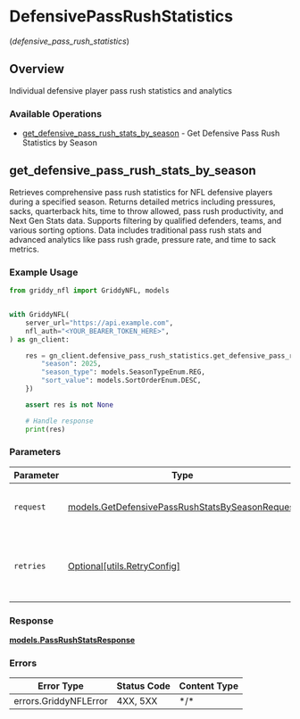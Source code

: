 # DefensivePassRushStatistics
(*defensive_pass_rush_statistics*)

## Overview

Individual defensive player pass rush statistics and analytics

### Available Operations

* [get_defensive_pass_rush_stats_by_season](#get_defensive_pass_rush_stats_by_season) - Get Defensive Pass Rush Statistics by Season

## get_defensive_pass_rush_stats_by_season

Retrieves comprehensive pass rush statistics for NFL defensive players during a specified season.
Returns detailed metrics including pressures, sacks, quarterback hits, time to throw allowed,
pass rush productivity, and Next Gen Stats data. Supports filtering by qualified defenders,
teams, and various sorting options. Data includes traditional pass rush stats and advanced
analytics like pass rush grade, pressure rate, and time to sack metrics.


### Example Usage

<!-- UsageSnippet language="python" operationID="getDefensivePassRushStatsBySeason" method="get" path="/api/secured/stats/defense/passRush/season" -->
```python
from griddy_nfl import GriddyNFL, models


with GriddyNFL(
    server_url="https://api.example.com",
    nfl_auth="<YOUR_BEARER_TOKEN_HERE>",
) as gn_client:

    res = gn_client.defensive_pass_rush_statistics.get_defensive_pass_rush_stats_by_season(request={
        "season": 2025,
        "season_type": models.SeasonTypeEnum.REG,
        "sort_value": models.SortOrderEnum.DESC,
    })

    assert res is not None

    # Handle response
    print(res)

```

### Parameters

| Parameter                                                                                                   | Type                                                                                                        | Required                                                                                                    | Description                                                                                                 |
| ----------------------------------------------------------------------------------------------------------- | ----------------------------------------------------------------------------------------------------------- | ----------------------------------------------------------------------------------------------------------- | ----------------------------------------------------------------------------------------------------------- |
| `request`                                                                                                   | [models.GetDefensivePassRushStatsBySeasonRequest](../../models/getdefensivepassrushstatsbyseasonrequest.md) | :heavy_check_mark:                                                                                          | The request object to use for the request.                                                                  |
| `retries`                                                                                                   | [Optional[utils.RetryConfig]](../../models/utils/retryconfig.md)                                            | :heavy_minus_sign:                                                                                          | Configuration to override the default retry behavior of the client.                                         |

### Response

**[models.PassRushStatsResponse](../../models/passrushstatsresponse.md)**

### Errors

| Error Type            | Status Code           | Content Type          |
| --------------------- | --------------------- | --------------------- |
| errors.GriddyNFLError | 4XX, 5XX              | \*/\*                 |